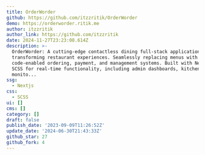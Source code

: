 ```yaml
---
title: OrderWorder
github: https://github.com/itzzritik/OrderWorder
demo: https://orderworder.ritik.me
author: itzzritik
author_link: https://github.com/itzzritik
date: 2024-11-27T23:23:08.614Z
description: >-
  OrderWorder: A cutting-edge contactless dining full-stack application
  transforming restaurant experiences. Seamlessly replacing menus with QR
  code-enabled ordering, payment, and management systems. Built with Next.js and
  SCSS for real-time functionality, including admin dashboards, kitchen
  monito...
ssg:
  - Nextjs
css:
  - SCSS
ui: []
cms: []
category: []
draft: false
publish_date: '2023-09-09T11:26:52Z'
update_date: '2024-06-30T21:43:33Z'
github_star: 27
github_fork: 4
---
```

